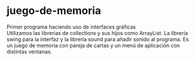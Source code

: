 # juego-de-memoria
Primer programa haciendo uso de interfaces gráficas</br>
Utilizamos las librerias de collections y sus hijos como ArrayList. La librería swing para la interfaz y la librería sound para añadir sonido al programa.
Es un juego de memoria con pareja de cartas y un menú de aplicación con distintas ventanas.
